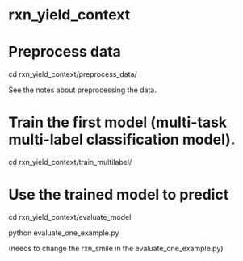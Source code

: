 # rxn_yield_context
# Preprocess data
cd rxn_yield_context/preprocess_data/

See the notes about preprocessing the data.

# Train the first model (multi-task multi-label classification model).
cd rxn_yield_context/train_multilabel/

# Use the trained model to predict
cd rxn_yield_context/evaluate_model

python evaluate_one_example.py

(needs to change the rxn_smile in the evaluate_one_example.py)


